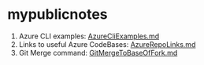 # mypublicnotes

1. Azure CLI examples: [AzureCliExamples.md](AzureCliExamples.md)
1. Links to useful Azure CodeBases: [AzureRepoLinks.md](AzureRepoLinks.md)
1. Git Merge command: [GitMergeToBaseOfFork.md](GitMergeToBaseOfFork.md)
 
